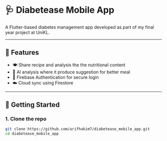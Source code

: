 # 🩺 Diabetease Mobile App

A Flutter-based diabetes management app developed as part of my final year project at UniKL.

---

## 📱 Features

- 🍽️ Share recipe and analysis the the nutritional content
- 🧠 AI analysis where it produce suggestion for better meal
- 🔐 Firebase Authentication for secure login
- ☁️ Cloud sync using Firestore

---

## 🚀 Getting Started

### 1. Clone the repo

```bash
git clone https://github.com/arifhakim7/diabetease_mobile_app.git
cd diabetease_mobile_app
